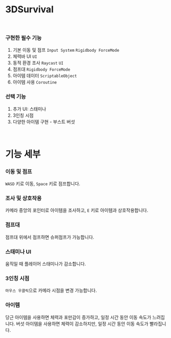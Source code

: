 
# 3DSurvival
<br/>

### 구현한 필수 기능 <br/>
1. 기본 이동 및 점프 ``Input System`` ``Rigidbody ForceMode``
2. 체력바 UI ``UI``
3. 동적 환경 조사 ``Raycast`` ``UI``
4. 점프대 ``Rigidbody ForceMode``
5. 아이템 데이터 ``ScriptableObject``
6. 아이템 사용 ``Coroutine``

### 선택 기능 <br/>
1. 추가 UI: 스태미나
2. 3인칭 시점
3. 다양한 아이템 구현 - 부스트 버섯

<br/>

# 기능 세부

### 이동 및 점프
``WASD`` 키로 이동, ``Space`` 키로 점프합니다.

### 조사 및 상호작용
카메라 중앙의 포인터로 아이템을 조사하고, ``E`` 키로 아이템과 상호작용합니다.

### 점프대
점프대 위에서 점프하면 슈퍼점프가 가능합니다.

### 스태미나 UI
움직일 때 플레이어 스태미나가 감소합니다.

### 3인칭 시점
``마우스 우클릭``으로 카메라 시점을 변경 가능합니다.

### 아이템
당근 아이템을 사용하면 체력과 포만감이 증가하고, 일정 시간 동안 이동 속도가 느려집니다.
버섯 아이템을 사용하면 체력이 감소하지만, 일정 시간 동안 이동 속도가 빨라집니다.


